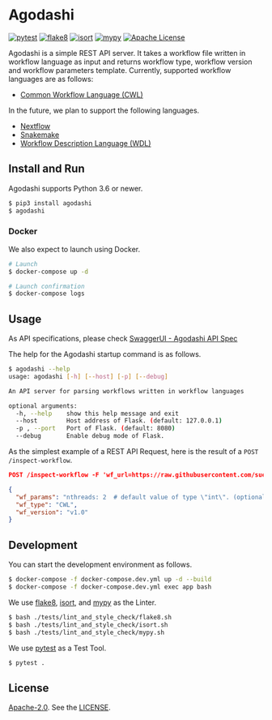 # Agodashi

[![pytest](https://github.com/suecharo/agodashi/workflows/pytest/badge.svg)](https://github.com/suecharo/agodashi/actions?query=workflow%3Apytest)
[![flake8](https://github.com/suecharo/agodashi/workflows/flake8/badge.svg)](https://github.com/suecharo/agodashi/actions?query=workflow%3Aflake8)
[![isort](https://github.com/suecharo/agodashi/workflows/isort/badge.svg)](https://github.com/suecharo/agodashi/actions?query=workflow%3Aisort)
[![mypy](https://github.com/suecharo/agodashi/workflows/mypy/badge.svg)](https://github.com/suecharo/agodashi/actions?query=workflow%3Amypy)
[![Apache License](https://img.shields.io/badge/license-Apache%202.0-orange.svg?style=flat&color=important)](http://www.apache.org/licenses/LICENSE-2.0)

Agodashi is a simple REST API server.
It takes a workflow file written in workflow language as input and returns workflow type, workflow version and workflow parameters template.
Currently, supported workflow languages are as follows:

- [Common Workflow Language (CWL)](https://www.commonwl.org)

In the future, we plan to support the following languages.

- [Nextflow](https://www.nextflow.io)
- [Snakemake](https://snakemake.readthedocs.io/en/stable/)
- [Workflow Description Language (WDL)](https://openwdl.org)


## Install and Run

Agodashi supports Python 3.6 or newer.

```bash
$ pip3 install agodashi
$ agodashi
```

### Docker

We also expect to launch using Docker.

```bash
# Launch
$ docker-compose up -d

# Launch confirmation
$ docker-compose logs
```

## Usage

As API specifications, please check [SwaggerUI - Agodashi API Spec](https://suecharo.github.io/agodashi-swagger-ui/)

The help for the Agodashi startup command is as follows.

```bash
$ agodashi --help
usage: agodashi [-h] [--host] [-p] [--debug]

An API server for parsing workflows written in workflow languages

optional arguments:
  -h, --help    show this help message and exit
  --host        Host address of Flask. (default: 127.0.0.1)
  -p , --port   Port of Flask. (default: 8080)
  --debug       Enable debug mode of Flask.
```

As the simplest example of a REST API Request, here is the result of a `POST /inspect-workflow`.

```json
POST /inspect-workflow -F 'wf_url=https://raw.githubusercontent.com/suecharo/agodashi/master/tests/resources/cwl/trimming_and_qc_packed.cwl'

{
  "wf_params": "nthreads: 2  # default value of type \"int\". (optional)\nfastq_2:  # type \"File\"\n    class: File\n    path: a/file/path\nfastq_1:  # type \"File\"\n    class: File\n    path: a/file/path\n",
  "wf_type": "CWL",
  "wf_version": "v1.0"
}
```

## Development

You can start the development environment as follows.

```bash
$ docker-compose -f docker-compose.dev.yml up -d --build
$ docker-compose -f docker-compose.dev.yml exec app bash
```

We use [flake8](https://pypi.org/project/flake8/), [isort](https://github.com/timothycrosley/isort), and [mypy](http://mypy-lang.org) as the Linter.

```bash
$ bash ./tests/lint_and_style_check/flake8.sh
$ bash ./tests/lint_and_style_check/isort.sh
$ bash ./tests/lint_and_style_check/mypy.sh
```

We use [pytest](https://docs.pytest.org/en/latest/) as a Test Tool.

```bash
$ pytest .
```

## License

[Apache-2.0](https://www.apache.org/licenses/LICENSE-2.0). See the [LICENSE](https://github.com/suecharo/agodashi/blob/master/LICENSE).
